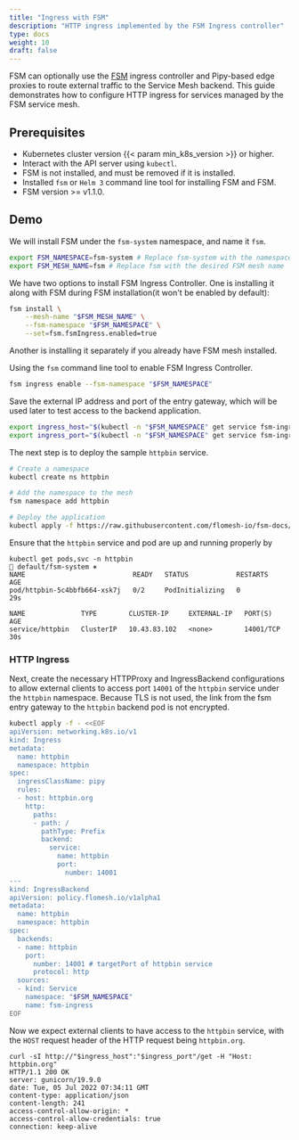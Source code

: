 ```yaml
---
title: "Ingress with FSM"
description: "HTTP ingress implemented by the FSM Ingress controller"
type: docs
weight: 10
draft: false
---
```


FSM can optionally use the [FSM](https://github.com/flomesh-io/fsm) ingress controller and Pipy-based edge proxies to route external traffic to the Service Mesh backend. This guide demonstrates how to configure HTTP ingress for services managed by the FSM service mesh.

## Prerequisites

- Kubernetes cluster version {{< param min_k8s_version >}} or higher.
- Interact with the API server using `kubectl`.
- FSM is not installed, and must be removed if it is installed.
- Installed `fsm` or `Helm 3` command line tool for installing FSM and FSM.
- FSM version >= v1.1.0.

## Demo

We will install FSM under the `fsm-system` namespace, and name it `fsm`.

```bash
export FSM_NAMESPACE=fsm-system # Replace fsm-system with the namespace where FSM will be installed
export FSM_MESH_NAME=fsm # Replace fsm with the desired FSM mesh name
```

We have two options to install FSM Ingress Controller. One is installing it along with FSM during FSM installation(it won't be enabled by default):

```bash
fsm install \
    --mesh-name "$FSM_MESH_NAME" \
    --fsm-namespace "$FSM_NAMESPACE" \
    --set=fsm.fsmIngress.enabled=true
```

Another is installing it separately if you already have FSM mesh installed.

Using the `fsm` command line tool to enable FSM Ingress Controller.

```bash
fsm ingress enable --fsm-namespace "$FSM_NAMESPACE"
```

Save the external IP address and port of the entry gateway, which will be used later to test access to the backend application.

```bash
export ingress_host="$(kubectl -n "$FSM_NAMESPACE" get service fsm-ingress -o jsonpath='{.status.loadBalancer.ingress[0].ip}')"
export ingress_port="$(kubectl -n "$FSM_NAMESPACE" get service fsm-ingress -o jsonpath='{.spec.ports[?(@.name=="http")].port}')"
```

The next step is to deploy the sample `httpbin` service.

```bash
# Create a namespace
kubectl create ns httpbin

# Add the namespace to the mesh
fsm namespace add httpbin

# Deploy the application
kubectl apply -f https://raw.githubusercontent.com/flomesh-io/fsm-docs/{{< param fsm_branch >}}/manifests/samples/httpbin/httpbin.yaml -n httpbin
```

Ensure that the `httpbin` service and pod are up and running properly by

```console
kubectl get pods,svc -n httpbin                                                                                                                  default/fsm-system ⎈
NAME                           READY   STATUS            RESTARTS   AGE
pod/httpbin-5c4bbfb664-xsk7j   0/2     PodInitializing   0          29s

NAME              TYPE        CLUSTER-IP     EXTERNAL-IP   PORT(S)     AGE
service/httpbin   ClusterIP   10.43.83.102   <none>        14001/TCP   30s
```

### HTTP Ingress

Next, create the necessary HTTPProxy and IngressBackend configurations to allow external clients to access port `14001` of the `httpbin` service under the `httpbin` namespace. Because TLS is not used, the link from the fsm entry gateway to the `httpbin` backend pod is not encrypted.

```bash
kubectl apply -f - <<EOF
apiVersion: networking.k8s.io/v1
kind: Ingress
metadata:
  name: httpbin
  namespace: httpbin
spec:
  ingressClassName: pipy
  rules:
  - host: httpbin.org
    http:
      paths:
      - path: /
        pathType: Prefix
        backend:
          service:
            name: httpbin
            port:
              number: 14001
---
kind: IngressBackend
apiVersion: policy.flomesh.io/v1alpha1
metadata:
  name: httpbin
  namespace: httpbin
spec:
  backends:
  - name: httpbin
    port:
      number: 14001 # targetPort of httpbin service
      protocol: http
  sources:
  - kind: Service
    namespace: "$FSM_NAMESPACE"
    name: fsm-ingress
EOF
```

Now we expect external clients to have access to the `httpbin` service, with the `HOST` request header of the HTTP request being `httpbin.org`.

```console
curl -sI http://"$ingress_host":"$ingress_port"/get -H "Host: httpbin.org"
HTTP/1.1 200 OK
server: gunicorn/19.9.0
date: Tue, 05 Jul 2022 07:34:11 GMT
content-type: application/json
content-length: 241
access-control-allow-origin: *
access-control-allow-credentials: true
connection: keep-alive
```